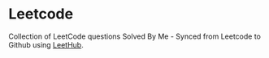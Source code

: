 # Leetcode
Collection of LeetCode questions Solved By Me - Synced from Leetcode to Github using [LeetHub](https://github.com/QasimWani/LeetHub).
